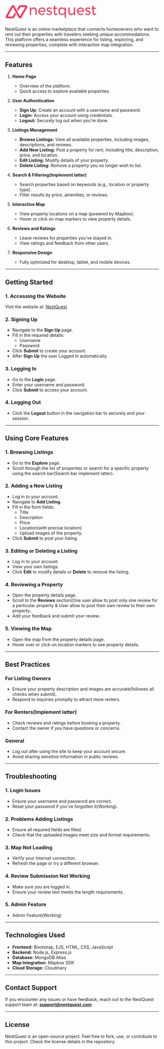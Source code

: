 <!-- # **NestQuest** -->
# <img src="public/images/logo2.png" alt="logo" width="300">


NestQuest is an online marketplace that connects homeowners who want to rent out their properties with travelers seeking unique accommodations. This platform offers a seamless experience for listing, exploring, and reviewing properties, complete with interactive map integration.

---

## **Features**

1. **Home Page**
   - Overview of the platform.
   - Quick access to explore available properties.

2. **User Authentication**
   - **Sign Up:** Create an account with a username and password.
   - **Login:** Access your account using credentials.
   - **Logout:** Securely log out when you're done.

3. **Listings Management**
   - **Browse Listings:** View all available properties, including images, descriptions, and reviews.
   - **Add New Listing:** Post a property for rent, including title, description, price, and location.
   - **Edit Listing:** Modify details of your property.
   - **Delete Listing:** Remove a property you no longer wish to list.

4. **Search & Filtering(Implement latter)**
   - Search properties based on keywords (e.g., location or property type).
   - Filter results by price, amenities, or reviews.

5. **Interactive Map**
   - View property locations on a map (powered by Mapbox).
   - Hover or click on map markers to view property details.

6. **Reviews and Ratings**
   - Leave reviews for properties you’ve stayed in.
   - View ratings and feedback from other users.

7. **Responsive Design**
   - Fully optimized for desktop, tablet, and mobile devices.

---

## **Getting Started**

### **1. Accessing the Website**
Visit the website at: [NestQuest](https://nest-quest-isga.onrender.com/)

### **2. Signing Up**
- Navigate to the **Sign Up** page.
- Fill in the required details:
  - Username
  - Password
- Click **Submit** to create your account.
- After **Sign Up** the user Logged In automatically.

### **3. Logging In**
- Go to the **Login** page.
- Enter your username and password.
- Click **Submit** to access your account.

### **4. Logging Out**
- Click the **Logout** button in the navigation bar to securely end your session.

---

## **Using Core Features**

### **1. Browsing Listings**
- Go to the **Explore** page.
- Scroll through the list of properties or search for a specific property using the search bar(Search bar implement latter).

### **2. Adding a New Listing**
- Log in to your account.
- Navigate to **Add Listing**.
- Fill in the form fields:
  - Title
  - Description
  - Price
  - Location(with precise location)
  - Upload images of the property.
- Click **Submit** to post your listing.

### **3. Editing or Deleting a Listing**
- Log in to your account.
- View your own listings.
- Click **Edit** to modify details or **Delete** to remove the listing.

### **4. Reviewing a Property**
- Open the property details page.
- Scroll to the **Reviews** section(One user allow to post only one review for a perticular property & User allow to post their own review to their own property..
- Add your feedback and submit your review.

### **5. Viewing the Map**
- Open the map from the property details page.
- Hover over or click on location markers to see property details.

---

## **Best Practices**

### **For Listing Owners**
- Ensure your property description and images are accurate(followes all checks when submit).
- Respond to inquiries promptly to attract more renters.

### **For Renters(Implement latter)**
- Check reviews and ratings before booking a property.
- Contact the owner if you have questions or concerns.

### **General**
- Log out after using the site to keep your account secure.
- Avoid sharing sensitive information in public reviews.

---

## **Troubleshooting**

### **1. Login Issues**
- Ensure your username and password are correct.
- Reset your password if you've forgotten it(Working).

### **2. Problems Adding Listings**
- Ensure all required fields are filled.
- Check that the uploaded images meet size and format requirements.

### **3. Map Not Loading**
- Verify your internet connection.
- Refresh the page or try a different browser.

### **4. Review Submission Not Working**
- Make sure you are logged in.
- Ensure your review text meets the length requirements.

### **5. Admin Feature**
- Admin Feature(Working)
---

## **Technologies Used**
- **Frontend:** Bootstrap, EJS, HTML, CSS, JavaScript
- **Backend:** Node.js, Express.js
- **Database:** MongoDB Atlas
- **Map Integration:** Mapbox SDK
- **Cloud Storage:** Cloudinary

---

## **Contact Support**
If you encounter any issues or have feedback, reach out to the NestQuest support team at: **support@nestquest.com**

---

## **License**
NestQuest is an open-source project. Feel free to fork, use, or contribute to this project. Check the license details in the repository.

